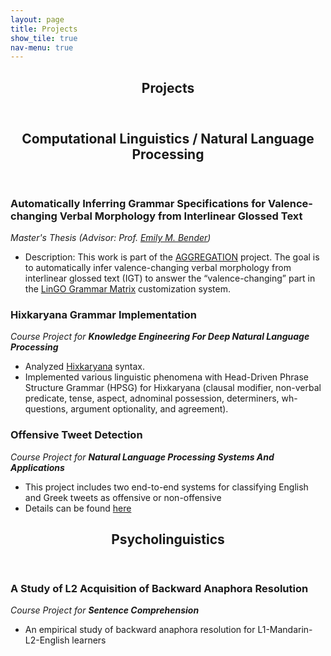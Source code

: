```yaml
---
layout: page
title: Projects
show_tile: true
nav-menu: true
---
```

<!-- Main -->
<div id="main" class="alt">
	
<!-- One -->	
<section id="one">
	<div class="inner">
		<header class="major">
			<h1>Projects</h1>
		</header>
	</div>
</section>


<!-- Two -->
<section id="two">
	<div class="inner">
		<header class="major">
			<h2>Computational Linguistics / Natural Language Processing</h2>
		</header>
		<h3>Automatically Inferring Grammar Specifications for Valence-changing Verbal Morphology from Interlinear Glossed Text</h3>
		<i>Master's Thesis (Advisor: Prof. <a href="http://faculty.washington.edu/ebender/">Emily M. Bender</a>)</i> 
		<ul>
			<li>Description: This work is part of the <a href="https://depts.washington.edu/uwcl/aggregation/">AGGREGATION</a> project. The goal is to automatically infer valence-changing verbal morphology from interlinear glossed text (IGT) to answer the “valence-changing” part in the <a href="https://matrix.ling.washington.edu/index.html">LinGO Grammar Matrix</a> customization system.</li>
		</ul>
		<h3>Hixkaryana Grammar Implementation</h3>
		<i>Course Project for <b>Knowledge Engineering For Deep Natural Language Processing</b></i>
		<ul>
			<li>Analyzed <a href="https://www.ethnologue.com/language/hix">Hixkaryana</a> syntax. </li>
			<li>Implemented various linguistic phenomena with Head-Driven Phrase Structure Grammar (HPSG) for Hixkaryana (clausal modifier, non-verbal predicate, tense, aspect, adnominal possession, determiners, wh-questions, argument optionality, and agreement).</li>
		</ul>
		<h3>Offensive Tweet Detection</h3>
		<i>Course Project for <b>Natural Language Processing Systems And Applications</b></i>
		<ul>
			<li>This project includes two end-to-end systems for classifying English and Greek tweets as offensive or non-offensive</li>
			<li>Details can be found <a href="https://github.com/kvah/ling-573-offensive-tweet-detection">here</a></li>
		</ul>
	</div>
</section>


<!-- Three -->
<section id="three">
	<div class="inner">
		<header class="major">
			<h2>Psycholinguistics</h2>
		</header>
		<h3>A Study of L2 Acquisition of Backward Anaphora Resolution</h3>
		<i>Course Project for <b>Sentence Comprehension</b></i>
		<ul>
			<li>An empirical study of backward anaphora resolution for L1-Mandarin-L2-English learners</li>
		</ul>
	</div>
</section>
</div>
